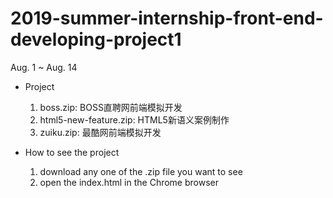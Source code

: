 # 2019-summer-internship-front-end-developing-project1
Aug. 1 ~ Aug. 14

- Project
    1. boss.zip: BOSS直聘网前端模拟开发
    2. html5-new-feature.zip: HTML5新语义案例制作 
    3. zuiku.zip: 最酷网前端模拟开发

- How to see the project
    1) download any one of the .zip file you want to see
    2) open the index.html in the Chrome browser

